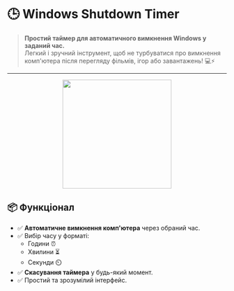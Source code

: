 # 🕒 Windows Shutdown Timer

> **Простий таймер для автоматичного вимкнення Windows у заданий час.**  
> Легкий і зручний інструмент, щоб не турбуватися про вимкнення комп'ютера після перегляду фільмів, ігор або завантажень! 💻⚡

---

<p align="center">
  <img src="https://github.com/user-attachments/assets/fd521bc0-c473-4e33-b023-b8b798596057"width="250"/>
</p>

## 📦 Функціонал

- ✅ **Автоматичне вимкнення комп'ютера** через обраний час.
- ✅ Вибір часу у форматі:
  - Години ⏰
  - Хвилини ⏳
  - Секунди ⏲️
- ✅ **Скасування таймера** у будь-який момент.
- ✅ Простий та зрозумілий інтерфейс.


